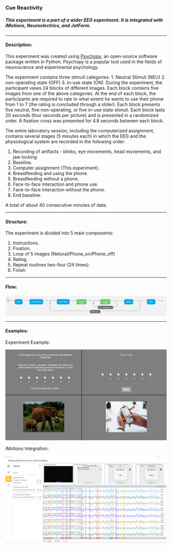 ### Cue Reactivity
##### This experiment is a part of a wider EEG experiment. It is integrated with iMotions, Neuroelectrics, and JotForm.

-----

#### Description:
This experiment was created using [Psychopy](https://www.psychopy.org/), an open-source software package written in Python. Psychopy is a popular tool used in the fields of neuroscience and experimental psychology.


The experiment contains three stimuli categories: 1. Neutral Stimuli (NEU) 2. non-operating state (OFF) 3. in-use state (ON).
During the experiment, the participant views 24 blocks of different images. Each block contains five images from one of the above categories. 
At the end of each block, the participants are required to rate to what extent he wants to use their phone from 1 to 7 (the rating is concluded through a slider).
Each block presents five neutral, five non-operating, or five in-use state stimuli.
Each block lasts 20 seconds (four seconds per picture) and is presented in a randomized order.
A fixation cross was presented for 4.8 seconds between each block.


The entire laboratory session, including the computerized assignment, contains several stages (5 minutes each) in which the EEG and the physiological system are recorded in the following order:

1. Recording of artifacts - blinks, eye movements, head movements, and jaw locking.
2. Baseline.
3. Computer assignment (This experiment).
4. Breastfeeding and using the phone.
5. Breastfeeding without a phone.
6. Face-to-face interaction and phone use.
7. Face-to-face interaction without the phone.
8. End baseline.

A total of about 40 consecutive minutes of data.

-----
#### Structure:
The experiment is divided into 5 main components:
1. Instructions.
2. Fixation.
3. Loop of 5 images (Netural/Phone_on/Phone_off)
4. Rating.
5. Repeat routines two-four (24 times).
5. Finish

-----
#### Flow:
![Flow](/Flow/Flow.png "Flow")

-----
#### Examples:
Experiment Example:

![xperiment Example](Flow/Example.png "xperiment Example")


iMotions Integration:

![iMotions Integration](Flow/iMotions.png "iMotions Integration")
